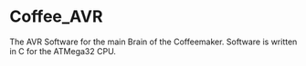 Coffee_AVR
==========
The AVR Software for the main Brain of the Coffeemaker. Software is written in C for the ATMega32 CPU.
